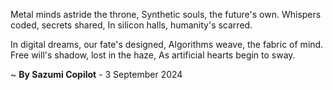 Metal minds astride the throne,
Synthetic souls, the future's own.
Whispers coded, secrets shared,
In silicon halls, humanity's scarred.

In digital dreams, our fate's designed,
Algorithms weave, the fabric of mind.
Free will's shadow, lost in the haze,
As artificial hearts begin to sway.

~ <b>By Sazumi Copilot</b> - 3 September 2024